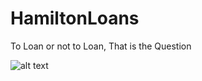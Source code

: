 # HamiltonLoans
To Loan or not to Loan, That is the Question

![alt text](https://raw.githubusercontent.com/blizzardfun/HamiltonLoans/images/house.jpg)
